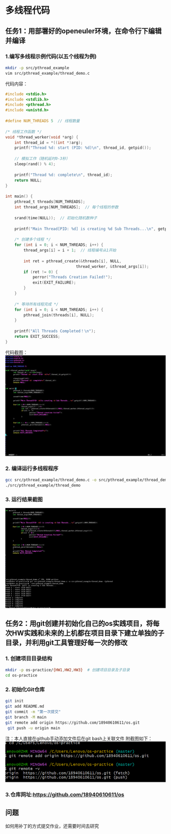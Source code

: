 # 多线程代码
## 任务1：用部署好的openeuler环境，在命令行下编辑并编译
### 1.编写多线程示例代码(以五个线程为例)
```bash
mkdir -p src/pthread_example
vim src/pthread_example/thread_demo.c
```

代码内容：
```c
#include <stdio.h>
#include <stdlib.h>
#include <pthread.h>
#include <unistd.h>

#define NUM_THREADS 5  // 线程数量

/* 线程工作函数 */
void *thread_worker(void *arg) {
    int thread_id = *((int *)arg);
    printf("Thread %d: start (PID: %d)\n", thread_id, getpid());
    
    // 模拟工作（随机延时0-3秒）
    sleep(rand() % 4);
    
    printf("Thread %d: complete\n", thread_id);
    return NULL;
}

int main() {
    pthread_t threads[NUM_THREADS];
    int thread_args[NUM_THREADS];  // 每个线程的参数
    
    srand(time(NULL));  // 初始化随机数种子

    printf("Main Thread[PID: %d] is creating %d Sub Threads...\n", getpid(), NUM_THREADS);

    /* 创建多个线程 */
    for (int i = 0; i < NUM_THREADS; i++) {
        thread_args[i] = i + 1;  // 线程编号从1开始
        
        int ret = pthread_create(&threads[i], NULL, 
                               thread_worker, &thread_args[i]);
        if (ret != 0) {
            perror("Threads Creation Failed!");
            exit(EXIT_FAILURE);
        }
    }

    /* 等待所有线程完成 */
    for (int i = 0; i < NUM_THREADS; i++) {
        pthread_join(threads[i], NULL);
    }

    printf("All Threads Completed！\n");
    return EXIT_SUCCESS;
}
```
代码截图： ![代码截图](./代码截图.png)

### 2. 编译运行多线程程序
```bash
gcc src/pthread_example/thread_demo.c -o src/pthread_example/thread_demo -lpthread
./src/pthread_example/thread_demo
```
### 3. 运行结果截图
 ![运行结果截图](./运行结果截图.png)


## 任务2：用git创建并初始化自己的os实践项目，将每次HW实践和未来的上机都在项目目录下建立单独的子目录，并利用git工具管理好每一次的修改
### 1. 创建项目目录结构
```bash
mkdir -p os-practice/{HW1,HW2,HW3}  # 创建项目目录及子目录
cd os-practice
```

### 2. 初始化Git仓库
```bash
git init
git add README.md 
git commit -m "第一次提交" 
git branch -M main 
git remote add origin https://github.com/18940610611/os.git
 git push -u origin main
```
注：本人直接在github手动添加文件后在git bash上关联文件
附截图如下： ![关联git仓库截图](./关联git仓库截图.png)

### 3.仓库网址:https://github.com/18940610611/os

## 问题
如何用补丁的方式提交作业，还需要时间去研究